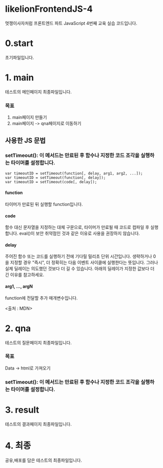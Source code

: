 # likelionFrontendJS-4
멋쟁이사자처럼 프론트엔드 파트 JavaScript 4번째 교육 실습 코드입니다. 

# 0.start 

초기파일입니다.

# 1. main
테스트의 메인페이지 최종파일입니다.
### 목표 
1. main페이지 만들기 
2. main페이지 -> qna페이지로 이동하기


## 사용한 JS 문법
### setTimeout(): 이 메서드는 만료된 후 함수나 지정한 코드 조각을 실행하는 타이머를 설정합니다.
``` 
var timeoutID = setTimeout(function[, delay, arg1, arg2, ...]);
var timeoutID = setTimeout(function[, delay]);
var timeoutID = setTimeout(code[, delay]);
```
#### function
타이머가 만료된 뒤 실행할 function입니다.

#### code
함수 대신 문자열을 지정하는 대체 구문으로, 타이머가 만료될 때 코드로 컴파일 후 실행합니다. eval()이 보안 취약점인 것과 같은 이유로 사용을 권장하지 않습니다.

####  delay
주어진 함수 또는 코드를 실행하기 전에 기다릴 밀리초 단위 시간입니다. 생략하거나 0을 지정할 경우 "즉시", 더 정확히는 다음 이벤트 사이클에 실행한다는 뜻입니다. 그러나 실제 딜레이는 의도했던 것보다 더 길 수 있습니다. 아래의 딜레이가 지정한 값보다 더 긴 이유를 참고하세요.

#### arg1, ..., argN 
function에 전달할 추가 매개변수입니다.

<출처 : MDN>



# 2. qna
테스트의 질문페이지 최종파일입니다.
### 목표 
Data -> html로 가져오기

### setTimeout(): 이 메서드는 만료된 후 함수나 지정한 코드 조각을 실행하는 타이머를 설정합니다.



# 3. result

테스트의 결과페이지 최종파일입니다.


# 4. 최종 
공유,배포를 담은 테스트의 최종파일입니다.
